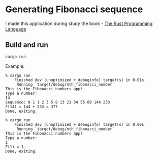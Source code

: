 # Generating Fibonacci sequence

I made this application during study the book - [The Rust Programming Language](https://doc.rust-lang.org/book)

## Build and run
```shell
cargo run
```

Example: 

```text
% cargo run
    Finished dev [unoptimized + debuginfo] target(s) in 0.01s
     Running `target/debug/nth_fibonacci_number`
This is the Fibonacci numbers app!
Type a number:
14
Sequence: 0 1 1 2 3 5 8 13 21 34 55 89 144 233 
F(14) = 144 + 233 = 377
Done, exiting.

% cargo run
    Finished dev [unoptimized + debuginfo] target(s) in 0.00s
     Running `target/debug/nth_fibonacci_number`
This is the Fibonacci numbers app!
Type a number:
1
F(1) = 1
Done, exiting.
```